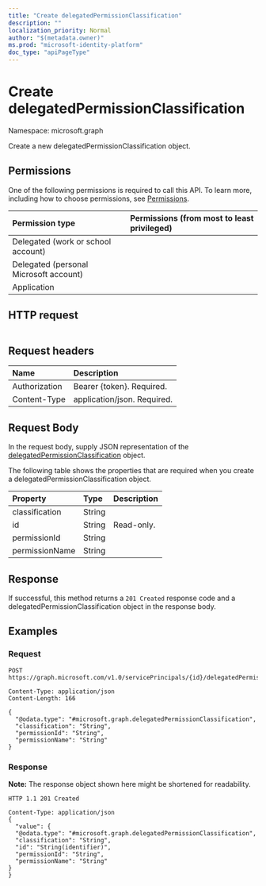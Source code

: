 ```yaml
---
title: "Create delegatedPermissionClassification"
description: ""
localization_priority: Normal
author: "$(metadata.owner)"
ms.prod: "microsoft-identity-platform"
doc_type: "apiPageType"
---
```


# Create delegatedPermissionClassification

Namespace: microsoft.graph

Create a new delegatedPermissionClassification object.

## Permissions

One of the following permissions is required to call this API. To learn more, including how to choose permissions, see [Permissions](/graph/permissions-reference).

| Permission type                        | Permissions (from most to least privileged) |
| :------------------------------------- | :------------------------------------------ |
| Delegated (work or school account)     |                                             |
| Delegated (personal Microsoft account) |                                             |
| Application                            |                                             |

## HTTP request

<!-- {
  "blockType": "ignored"
}
-->

```http

```

## Request headers

| Name          | Description                 |
| :------------ | :-------------------------- |
| Authorization | Bearer {token}. Required.   |
| Content-Type  | application/json. Required. |

## Request Body

In the request body, supply JSON representation of the [delegatedPermissionClassification](../resources/-delegatedpermissionclassification.md) object.

<!-- Actions and Functions -->

<!-- CRUD Methods -->

The following table shows the properties that are required when you create a delegatedPermissionClassification object.

| Property       | Type   | Description |
| :------------- | :----- | :---------- |
| classification | String |             |
| id             | String | Read-only.  |
| permissionId   | String |             |
| permissionName | String |             |

## Response

If successful, this method returns a `201 Created` response code and a delegatedPermissionClassification object in the response body.

## Examples

### Request

<!-- {
  "blockType": "request",
  "name": "create_delegatedpermissionclassification"
}
-->

```http
POST https://graph.microsoft.com/v1.0/servicePrincipals/{id}/delegatedPermissionClassifications/{id}

Content-Type: application/json
Content-Length: 166

{
  "@odata.type": "#microsoft.graph.delegatedPermissionClassification",
  "classification": "String",
  "permissionId": "String",
  "permissionName": "String"
}

```

### Response

**Note:** The response object shown here might be shortened for readability.

<!-- {
  "blockType": "response",
  "truncated": true,
  "@odata.type": "Microsoft.DirectoryServices.delegatedPermissionClassification"
}
-->

```http
HTTP 1.1 201 Created

Content-Type: application/json
{
  "value": {
  "@odata.type": "#microsoft.graph.delegatedPermissionClassification",
  "classification": "String",
  "id": "String(identifier)",
  "permissionId": "String",
  "permissionName": "String"
}
}

```
